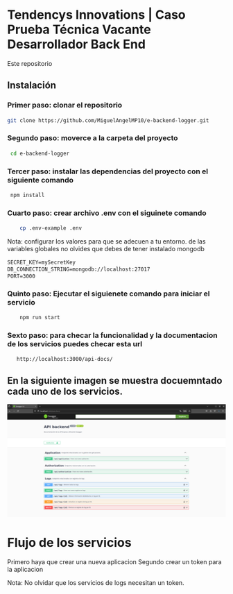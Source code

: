 # Tendencys Innovations | Caso Prueba Técnica Vacante Desarrollador Back End


Este repositorio 

## Instalación
### Primer paso: clonar el repositorio 

```bash
git clone https://github.com/MiguelAngelMP10/e-backend-logger.git
```

### Segundo paso: moverce a la carpeta del proyecto 

```bash
 cd e-backend-logger
```

### Tercer paso: instalar las dependencias del proyecto con el siguiente comando
```bash
 npm install
```

### Cuarto paso: crear archivo .env con el siguinete comando 

```bash
    cp .env-example .env
```
Nota: configurar los valores para que se adecuen a tu entorno. de las variables globales no olvides que debes de tener instalado mongodb

```plaintext
SECRET_KEY=mySecretKey
DB_CONNECTION_STRING=mongodb://localhost:27017
PORT=3000
```
### Quinto paso: Ejecutar el siguienete comando para iniciar el servicio

```bash
    npm run start
```
### Sexto paso: para checar la funcionalidad y la documentacion de los servicios puedes checar esta url

```plaintext
   http://localhost:3000/api-docs/
```
## En la siguiente imagen se muestra docuemntado cada uno de los servicios.

![Alt text](image.png)


# Flujo de los servicios 
 
 Primero haya que crear una nueva aplicacion 
 Segundo crear un token para la aplicacion 

 Nota: No olvidar que los servicios de logs necesitan un token.